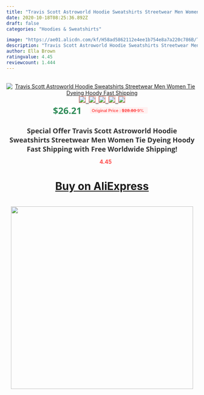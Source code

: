 ```yaml
---
title: "Travis Scott Astroworld Hoodie Sweatshirts Streetwear Men Women Tie Dyeing Hoody Fast Shipping"
date: 2020-10-18T08:25:36.892Z
draft: false
categories: "Hoodies & Sweatshirts"

image: "https://ae01.alicdn.com/kf/H58ad5862112e4ee1b754e8a7a220c786B/Travis-Scott-Astroworld-Hoodie-Sweatshirts-Streetwear-Men-Women-Tie-Dyeing-Hoody-Fast-Shipping.jpg"
description: "Travis Scott Astroworld Hoodie Sweatshirts Streetwear Men Women Tie Dyeing Hoody Fast Shipping"
author: Ella Brown
ratingvalue: 4.45
reviewcount: 1.444
---
```

<br>
<div style="text-align: center;">
<a href="https://s.click.aliexpress.com/e/_Akh77J" target="_blank" rel="nofollow noopener noreferrer"><img alt="Travis Scott Astroworld Hoodie Sweatshirts Streetwear Men Women Tie Dyeing Hoody Fast Shipping" class="magnifier-image" src="https://ae01.alicdn.com/kf/H58ad5862112e4ee1b754e8a7a220c786B/Travis-Scott-Astroworld-Hoodie-Sweatshirts-Streetwear-Men-Women-Tie-Dyeing-Hoody-Fast-Shipping.jpg_640x640.jpg">
<br>
<img style="border:1px solid salmon" src="https://ae01.alicdn.com/kf/H58ad5862112e4ee1b754e8a7a220c786B/Travis-Scott-Astroworld-Hoodie-Sweatshirts-Streetwear-Men-Women-Tie-Dyeing-Hoody-Fast-Shipping.jpg_120x120.jpg">&nbsp;&nbsp;<img style="border:1px solid salmon" src="https://ae01.alicdn.com/kf/Hd2c2e5117e3d426cb7a7f18c3bccad6dE/Travis-Scott-Astroworld-Hoodie-Sweatshirts-Streetwear-Men-Women-Tie-Dyeing-Hoody-Fast-Shipping.jpg_120x120.jpg">&nbsp;&nbsp;<img style="border:1px solid salmon" src="https://ae01.alicdn.com/kf/H4885075449524ec19ef97eca91455c42w/Travis-Scott-Astroworld-Hoodie-Sweatshirts-Streetwear-Men-Women-Tie-Dyeing-Hoody-Fast-Shipping.jpg_120x120.jpg">&nbsp;&nbsp;<img style="border:1px solid salmon" src="https://ae01.alicdn.com/kf/Hca629f6b253540d688c2a71342b12038O/Travis-Scott-Astroworld-Hoodie-Sweatshirts-Streetwear-Men-Women-Tie-Dyeing-Hoody-Fast-Shipping.jpg_120x120.jpg">&nbsp;&nbsp;<img style="border:1px solid salmon" src="https://ae01.alicdn.com/kf/H1cf70475e169497db1fae8438f0c71481/Travis-Scott-Astroworld-Hoodie-Sweatshirts-Streetwear-Men-Women-Tie-Dyeing-Hoody-Fast-Shipping.jpg_120x120.jpg"></a></div><br0>
<div style="text-align: center;"><span style="background-color: white; border: 0px; box-sizing: border-box; color: seagreen; display: inline-block; font-family: &quot;open sans&quot; , &quot;arial&quot; , &quot;helvetica&quot; , sans-serif , &quot;heiti&quot;; font-size: 24px; font-stretch: inherit; font-weight: 700; line-height: inherit; margin: 0px 10px 0px 0px; padding: 0px; vertical-align: middle;">$26.21 </span>
<span style="background: rgb(255 , 241 , 241); border-radius: 3px; border: 0px; box-sizing: border-box; color: #ff4747; display: inline-block; font-family: inherit; font-size: 12px; font-stretch: inherit; font-style: inherit; font-variant: inherit; font-weight: 600; line-height: inherit; margin: 0px; padding: 2px 5px; transform: scale(0.9); vertical-align: middle;">Original Price : <b style="text-decoration: line-through;">$28.80 </b> 9%&nbsp;&nbsp;</span></div>
<h1 style="color: #333333; display: inline-block; font-family: &quot;open sans&quot; , &quot;arial&quot; , &quot;helvetica&quot; , sans-serif , &quot;heiti&quot;; font-size: 18px; font-stretch: inherit; font-weight: 700; text-align: center;">Special Offer Travis Scott Astroworld Hoodie Sweatshirts Streetwear Men Women Tie Dyeing Hoody Fast Shipping with Free Worldwide Shipping!</h1>
<div style="color: #ff4747; text-align: center;">
<img src="https://4.bp.blogspot.com/-M0ZcTcb-5uY/XleCXlxnR4I/AAAAAAAAAEc/OrjgMkXV1oMQFaCRZj5HQwOCBcu3w1FegCPcBGAYYCw/s1600/star.png" style="height: 15px;">&nbsp;<b>4.45</b></div>
<div class="button_cont" align="center"><a class="buynow_a" href="https://s.click.aliexpress.com/e/_Akh77J" target="_blank" rel="nofollow noopener noreferrer"><H1>Buy on AliExpress</H1></a></div><br>
<div class="separator" style="clear: both; text-align: center;">
<img src="https://lh3.googleusercontent.com/-pTy5HemUv9M/XlePHvY0dAI/AAAAAAAAAE4/0nX5iRUoIWY8eMW9Dpxeirr157OZliDIgCLcBGAsYHQ/s1600/badge.gif" width="480">
</div>
